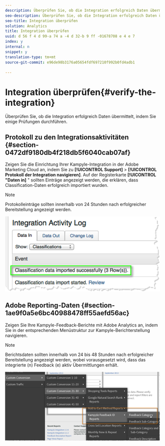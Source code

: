 ```yaml
---
description: Überprüfen Sie, ob die Integration erfolgreich Daten übermittelt, indem Sie einige Prüfungen durchführen.
seo-description: Überprüfen Sie, ob die Integration erfolgreich Daten übermittelt, indem Sie einige Prüfungen durchführen.
seo-title: Integration überprüfen
solution: Analytics
title: Integration überprüfen
uuid: d 56 f 4 d 99-a 74 a -4 d 32-b 9 ff -01678708 e 4 e 7
index: y
internal: n
snippet: y
translation-type: tm+mt
source-git-commit: e96de98b3176a05654fdf697210f992b0fd4adb1

---
```



# Integration überprüfen{#verify-the-integration}

Überprüfen Sie, ob die Integration erfolgreich Daten übermittelt, indem Sie einige Prüfungen durchführen.

## Protokoll zu den Integrationsaktivitäten {#section-0472df9180db4f218db5f6040cab07af}

Zeigen Sie die Einrichtung Ihrer Kampyle-Integration in der Adobe Marketing Cloud an, indem Sie zu **[!UICONTROL Support]** &gt; **[!UICONTROL Protokoll der Integration navigieren]**. Auf der Registerkarte **[!UICONTROL "Daten in]** " sollten Einträge angezeigt werden, die erklären, dass Classification-Daten erfolgreich importiert wurden.

>[!NOTE]
>
>Protokolleinträge sollten innerhalb von 24 Stunden nach erfolgreicher Bereitstellung angezeigt werden.

![](assets/integration_activity_log.png)

## Adobe Reporting-Daten {#section-1ae9f0a5e6bc40988478ff55aefd56ac}

Zeigen Sie Ihre Kampyle-Feedback-Berichte mit Adobe Analytics an, indem Sie in der entsprechenden Menüstruktur zur Kampyle-Berichterstellung navigieren.

>[!NOTE]
>
>Berichtsdaten sollten innerhalb von 24 bis 48 Stunden nach erfolgreicher Bereitstellung angezeigt werden, wobei vorausgesetzt wird, dass das integrierte (n) Feedback (e) aktiv Übermittlungen erhält.

![](assets/adobe_reporting_data.png)

